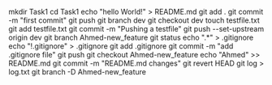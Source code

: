 mkdir Task1
cd Task1
echo "hello World!" > README.md
git add .
git commit -m "first commit"
git push
git branch dev
git checkout dev
touch testfile.txt
git add testfile.txt
git commit -m "Pushing a testfile"
git push --set-upstream origin dev
git branch Ahmed-new_feature
git status
echo ".*" > .gitignore
echo "!.gitignore" > .gitignore
git add .gitignore
git commit -m "add .gitignore file"
git push
git checkout Ahmed-new_feature
echo "Ahmed" >> README.md
git commit -m "README.md changes"
git revert HEAD
git log > log.txt
git branch -D Ahmed-new_feature